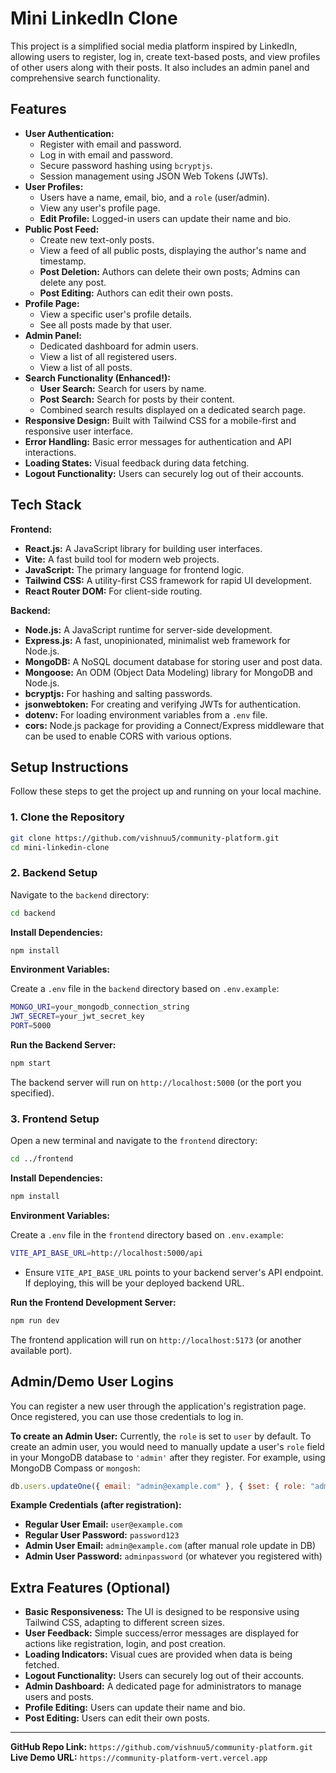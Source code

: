 # Mini LinkedIn Clone

This project is a simplified social media platform inspired by LinkedIn, allowing users to register, log in, create text-based posts, and view profiles of other users along with their posts. It also includes an admin panel and comprehensive search functionality.

## Features

- **User Authentication:**
  - Register with email and password.
  - Log in with email and password.
  - Secure password hashing using `bcryptjs`.
  - Session management using JSON Web Tokens (JWTs).
- **User Profiles:**
  - Users have a name, email, bio, and a `role` (user/admin).
  - View any user's profile page.
  - **Edit Profile:** Logged-in users can update their name and bio.
- **Public Post Feed:**
  - Create new text-only posts.
  - View a feed of all public posts, displaying the author's name and timestamp.
  - **Post Deletion:** Authors can delete their own posts; Admins can delete any post.
  - **Post Editing:** Authors can edit their own posts.
- **Profile Page:**
  - View a specific user's profile details.
  - See all posts made by that user.
- **Admin Panel:**
  - Dedicated dashboard for admin users.
  - View a list of all registered users.
  - View a list of all posts.
- **Search Functionality (Enhanced!):**
  - **User Search:** Search for users by name.
  - **Post Search:** Search for posts by their content.
  - Combined search results displayed on a dedicated search page.
- **Responsive Design:** Built with Tailwind CSS for a mobile-first and responsive user interface.
- **Error Handling:** Basic error messages for authentication and API interactions.
- **Loading States:** Visual feedback during data fetching.
- **Logout Functionality:** Users can securely log out of their accounts.

## Tech Stack

**Frontend:**

- **React.js:** A JavaScript library for building user interfaces.
- **Vite:** A fast build tool for modern web projects.
- **JavaScript:** The primary language for frontend logic.
- **Tailwind CSS:** A utility-first CSS framework for rapid UI development.
- **React Router DOM:** For client-side routing.

**Backend:**

- **Node.js:** A JavaScript runtime for server-side development.
- **Express.js:** A fast, unopinionated, minimalist web framework for Node.js.
- **MongoDB:** A NoSQL document database for storing user and post data.
- **Mongoose:** An ODM (Object Data Modeling) library for MongoDB and Node.js.
- **bcryptjs:** For hashing and salting passwords.
- **jsonwebtoken:** For creating and verifying JWTs for authentication.
- **dotenv:** For loading environment variables from a `.env` file.
- **cors:** Node.js package for providing a Connect/Express middleware that can be used to enable CORS with various options.

## Setup Instructions

Follow these steps to get the project up and running on your local machine.

### 1. Clone the Repository

```bash
git clone https://github.com/vishnuu5/community-platform.git
cd mini-linkedin-clone
```

### 2. Backend Setup

Navigate to the `backend` directory:

```bash
cd backend
```

**Install Dependencies:**

```bash
npm install
```

**Environment Variables:**

Create a `.env` file in the `backend` directory based on `.env.example`:

```bash
MONGO_URI=your_mongodb_connection_string
JWT_SECRET=your_jwt_secret_key
PORT=5000
```

**Run the Backend Server:**

```bash
npm start
```

The backend server will run on `http://localhost:5000` (or the port you specified).

### 3. Frontend Setup

Open a new terminal and navigate to the `frontend` directory:

```bash
cd ../frontend
```

**Install Dependencies:**

```bash
npm install
```

**Environment Variables:**

Create a `.env` file in the `frontend` directory based on `.env.example`:

```bash
VITE_API_BASE_URL=http://localhost:5000/api
```

- Ensure `VITE_API_BASE_URL` points to your backend server's API endpoint. If deploying, this will be your deployed backend URL.

**Run the Frontend Development Server:**

```bash
npm run dev
```

The frontend application will run on `http://localhost:5173` (or another available port).

## Admin/Demo User Logins

You can register a new user through the application's registration page. Once registered, you can use those credentials to log in.

**To create an Admin User:**
Currently, the `role` is set to `user` by default. To create an admin user, you would need to manually update a user's `role` field in your MongoDB database to `'admin'` after they register. For example, using MongoDB Compass or `mongosh`:

```javascript
db.users.updateOne({ email: "admin@example.com" }, { $set: { role: "admin" } });
```

**Example Credentials (after registration):**

- **Regular User Email:** `user@example.com`
- **Regular User Password:** `password123`
- **Admin User Email:** `admin@example.com` (after manual role update in DB)
- **Admin User Password:** `adminpassword` (or whatever you registered with)

## Extra Features (Optional)

- **Basic Responsiveness:** The UI is designed to be responsive using Tailwind CSS, adapting to different screen sizes.
- **User Feedback:** Simple success/error messages are displayed for actions like registration, login, and post creation.
- **Loading Indicators:** Visual cues are provided when data is being fetched.
- **Logout Functionality:** Users can securely log out of their accounts.
- **Admin Dashboard:** A dedicated page for administrators to manage users and posts.
- **Profile Editing:** Users can update their name and bio.
- **Post Editing:** Users can edit their own posts.

---

**GitHub Repo Link:** `https://github.com/vishnuu5/community-platform.git`
**Live Demo URL:** `https://community-platform-vert.vercel.app`
